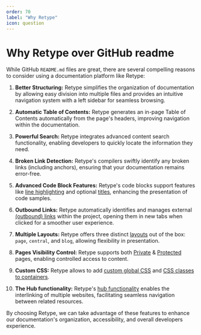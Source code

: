 ```yaml
---
order: 70
label: "Why Retype"
icon: question
---
```


# Why Retype over GitHub readme

While GitHub `README.md` files are great, there are several compelling reasons to consider using a documentation platform like Retype:

1. **Better Structuring:** Retype simplifies the organization of documentation by allowing easy division into multiple files and provides an intuitive navigation system with a left sidebar for seamless browsing.

2. **Automatic Table of Contents:** Retype generates an in-page Table of Contents automatically from the page's headers, improving navigation within the documentation.

3. **Powerful Search:** Retype integrates advanced content search functionality, enabling developers to quickly locate the information they need.

4. **Broken Link Detection:** Retype's compilers swiftly identify any broken links (including anchors), ensuring that your documentation remains error-free.

5. **Advanced Code Block Features:** Retype's code blocks support features like [line highlighting](https://retype.com/components/code-block/#line-highlighting) and optional [titles](https://retype.com/components/code-block/#title), enhancing the presentation of code samples.

6. **Outbound Links:** Retype automatically identifies and manages external [(outbound) links](https://retype.com/configuration/project/#outbound) within the project, opening them in new tabs when clicked for a smoother user experience.

7. **Multiple Layouts:** Retype offers three distinct [layouts](https://retype.com/configuration/page/#layout) out of the box: `page`, `central`, and `blog`, allowing flexibility in presentation.

8. **Pages Visibility Control:** Retype supports both [Private](https://retype.com/configuration/page/#private) & [Protected](https://retype.com/configuration/page/#protected) pages, enabling controlled access to content.

9. **Custom CSS:** Retype allows to add [custom global CSS](https://retype.com/components/container/#custom-global-css) and [CSS classes to containers](https://retype.com/components/container/#custom--class).

10. **The Hub functionality:** Retype's [hub functionality](https://retype.com/configuration/project/#hub) enables the interlinking of multiple websites, facilitating seamless navigation between related resources.

By choosing Retype, we can take advantage of these features to enhance our documentation's organization, accessibility, and overall developers experience.


